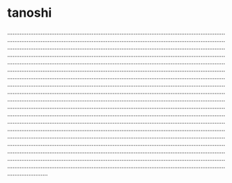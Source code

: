 # tanoshi
...........................................................................................................................................................................................................................................................................................................................................................................................................................................................................................................................................................................................................................................................................................................................................................................................................................................................................................................................................................................................................................................................................................................................................................................................................................................................................................................................................................................................................................................................................................................................................................................................................................................................................................................................................................................................................................................................................................................................................................................................................................................................................................................................................................................................................................................................................................................................................................................................................................................................................